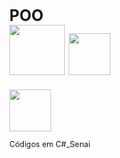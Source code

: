 # POO <div><img src="https://cdn.jsdelivr.net/gh/devicons/devicon/icons/windows8/windows8-original-wordmark.svg" height="90" width="100"> <img src="https://cdn.jsdelivr.net/gh/devicons/devicon/icons/linux/linux-original.svg" height="75" width="75"/>
<div><img src="https://cdn.jsdelivr.net/gh/devicons/devicon/icons/csharp/csharp-plain.svg" height="75" width="75"/>
                                
Códigos em C#_Senai

